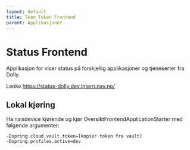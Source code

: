 ```yaml
---
layout: default
title: Team Token Frontend
parent: Applikasjoner
---
```


# Status Frontend

Applikasjon for viser status på forskjellig applikasjoner og tjeneserter fra Dolly. 

Lenke https://status-dolly.dev.intern.nav.no/ 

## Lokal kjøring
Ha naisdevice kjørende og kjør OversiktFrontendApplicationStarter med følgende argumenter:
```
-Dspring.cloud.vault.token=[kopier token fra vault]
-Dspring.profiles.active=dev
```
